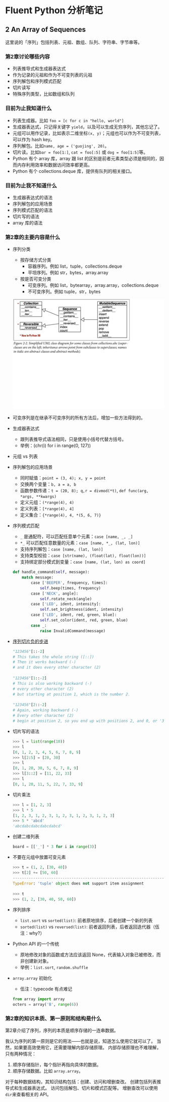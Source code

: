 # Fluent Python 分析笔记

## 2 An Array of Sequences

这里说的「序列」包括列表、元祖、数组、队列、字符串、字节串等。

### 第2章讨论哪些内容

- 列表推导式和生成器表达式
- 作为记录的元祖和作为不可变列表的元祖
- 序列解包和序列模式匹配
- 切片读写
- 特殊序列类型，比如数组和队列

### 目前为止我知道什么

- 列表生成器。比如 `foo = [c for c in "hello, world"]`
- 生成器表达式，只记得关键字 `yield`，以及可以生成无穷序列，其他忘记了。
- 元组可以用作记录，比如表示二维坐标`(x, y)`；元组也可以作为不可变列表，可以作为 hash key。
- 序列解包。比如`name, age = ('guojing', 20)`。
- 切片读。比如`bar = foo[1:]`, `cat = foo[:5]` 或 `dog = foo[1:5]`等。
- Python 有个 array 库，array 跟 list 的区别是前者元素类型必须是相同的，因而内存利用效率和数据访问效率都更高。
- Python 有个 collections.deque 库，提供有队列的相关接口。

### 目前为止我不知道什么

- 生成器表达式的语法
- 序列解包的应用场景
- 序列模式匹配的语法
- 切片写的语法
- array 库的语法

### 第2章的主要内容是什么

- 序列分类
  - 按存储方式分类
    - 容器序列。例如 list，tuple，collections.deque
    - 平坦序列。例如 str，bytes，array.array
  - 按是否可变分类
    - 可变序列。例如 list，bytearray，array.array，collections.deque
    - 不可变序列。例如 tuple，str，bytes

  ![collections.abc](images/collections.abc.jpeg)

- 可变序列是在继承不可变序列的所有方法后，增加一些方法得到的。

- 生成器表达式
  - 跟列表推导式语法相同，只是使用小括号代替方括号。
  - 举例：(chr(i) for i in range(0, 127))

- 元组 vs 列表

- 序列解包的应用场景
  - 同时赋值：`point = (3, 4); x, y = point`
  - 交换两个变量：`b, a = a, b`
  - 函数参数传递：`t = (20, 8); q,r = divmod(*t)`, `def func(arg, *args, **kwargs)`
  - 定义元组：`(*range(4), 4)`
  - 定义列表：`[*range(4), 4]`
  - 定义集合：`{*range(4), 4, *(5, 6, 7)}`

- 序列模式匹配
  - `_` 是通配符，可以匹配任意单个元素：`case [name, _, _]`
  - `*_` 可以匹配任意数量的元素：`case [name, *_, (lat, lon)]`
  - 支持序列解包：`case [name, (lat, lon)]`
  - 支持类型校验：`case [str(name), (float(lat), float(lon))]`
  - 支持绑定部分模式到变量：`case [name, (lat, lon) as coord]`

  ```python
  def handle_command(self, message):
      match message:
          case ['BEEPER', frequency, times]:
              self.beep(times, frequency)
          case ['NECK', angle]:
              self.rotate_neck(angle)
          case ['LED', ident, intensity]:
              self.set_brightness(ident, intensity)
          case ['LED', ident, red, green, blue]:
              self.set_color(ident, red, green, blue)
          case _:
              raise InvalidCommand(message)
  ```

- [序列切片负的步进][1]

  ```python
  "123456"[::-2]
  # This takes the whole string ([::])
  # Then it works backward (-)
  # and it does every other character (2)

  "123456"[1::-2]
  # This is also working backward (-)
  # every other character (2)
  # but starting at position 1, which is the number 2.

  "123456"[2::-2]
  # Again, working backward (-)
  # Every other character (2)
  # begin at position 2, so you end up with positions 2, and 0, or '31'
  ```

- 切片写的语法

  ```python
  >>> l = list(range(10))
  >>> l
  [0, 1, 2, 3, 4, 5, 6, 7, 8, 9]
  >>> l[2:5] = [20, 30]
  >>> l
  [0, 1, 20, 30, 5, 6, 7, 8, 9]
  >>> l[3::2] = [11, 22, 33]
  >>> l
  [0, 1, 20, 11, 5, 22, 7, 33, 9]
  ```

- 切片乘法

  ```python
  >>> l = [1, 2, 3]
  >>> l * 5
  [1, 2, 3, 1, 2, 3, 1, 2, 3, 1, 2, 3, 1, 2, 3]
  >>> 5 * 'abcd'
  'abcdabcdabcdabcdabcd'
  ```

- 创建二维列表

  ```python
  board = [['_'] * 3 for i in range(3)]
  ```

- 不要在元组中放置可变元素

  ```python
  >>> t = (1, 2, [30, 40])
  >>> t[2] += [50, 60]
  ---------------------------------------------------------------------------
  TypeError: 'tuple' object does not support item assignment

  >>> t
  >>> (1, 2, [30, 40, 50, 60])
  ```

- 序列排序
  - `list.sort` vs `sorted(list)`: 前者原地排序，后者创建一个新的列表
  - `sorted(list)` vs `reversed(list)`: 前者返回列表，后者返回迭代器（伍注：why?）

- Python API 的一个传统
  - 原地修改对象的函数或方法应该返回 None，代表输入对象已被修改，而非创建新对象。
  - 举例：`list.sort`, `random.shuffle`

- `array.array` 初始化
  - 伍注：typecode 有点难记

  ```python
  from array import array
  octers = array('B', range(6))
  ```

### 第2章的知识本质、第一原则和结构是什么

第2章介绍了序列，序列的本质是顺序存储的一连串数据。

我认为序列的第一原则是它的用法——也就是说，知道怎么使用它就可以了。
当然，如果要高效使用它，还需要理解内部存储原理。
内部存储原理也不难理解，只有两种情况：

1. 顺序存储指针，每个指针再指向具体的数据。
2. 顺序存储数据。比如 `array.array`。

对于每种数据结构，其知识结构包括：创建、访问和增删查改。
创建包括列表推导式和生成器表达式。
访问包括解包、切片和模式匹配等。
增删查改可以使用`dir`来查看相关的 API。

  [1]: https://stackoverflow.com/a/7770787

